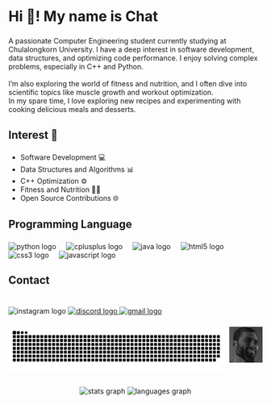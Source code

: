 <h1 align="left">Hi 👋! My name is Chat</h1>

###

<p align="left">A passionate Computer Engineering student currently studying at Chulalongkorn University. I have a deep interest in software development, data structures, and optimizing code performance. I enjoy solving complex problems, especially in C++ and Python.<br><br>I’m also exploring the world of fitness and nutrition, and I often dive into scientific topics like muscle growth and workout optimization.<br>In my spare time, I love exploring new recipes and experimenting with cooking delicious meals and desserts.
  
###

<h2 align="left">Interest 🤔</h2>

###

- Software Development 💻
- Data Structures and Algorithms 📊
- C++ Optimization ⚙️
- Fitness and Nutrition 🏋️‍♂️
- Open Source Contributions 🌐

###

<h2 align="left">Programming Language</h2>

###

<div align="left">
  <img src="https://cdn.jsdelivr.net/gh/devicons/devicon/icons/python/python-original.svg" height="30" alt="python logo"  />
  <img width="12" />
  <img src="https://cdn.jsdelivr.net/gh/devicons/devicon/icons/cplusplus/cplusplus-original.svg" height="30" alt="cplusplus logo"  />
  <img width="12" />
  <img src="https://cdn.jsdelivr.net/gh/devicons/devicon/icons/java/java-original.svg" height="30" alt="java logo"  />
  <img width="12" />
  <img src="https://cdn.jsdelivr.net/gh/devicons/devicon/icons/html5/html5-original.svg" height="30" alt="html5 logo"  />
  <img width="12" />
  <img src="https://cdn.jsdelivr.net/gh/devicons/devicon/icons/css3/css3-original.svg" height="30" alt="css3 logo"  />
  <img width="12" />
  <img src="https://cdn.jsdelivr.net/gh/devicons/devicon/icons/javascript/javascript-original.svg" height="30" alt="javascript logo"  />
</div>

###

<h2 align="left">Contact</h2>

###

<br clear="both">

<div align="left">
  <img src="https://img.shields.io/static/v1?message=Instagram&logo=instagram&label=&color=E4405F&logoColor=white&labelColor=&style=for-the-badge" height="35" alt="instagram logo"  />
  <a href="Mysterioucz" target="_blank">
    <img src="https://img.shields.io/static/v1?message=Discord&logo=discord&label=&color=7289DA&logoColor=white&labelColor=&style=for-the-badge" height="35" alt="discord logo"  />
  </a>
  <a href="chatrinyoonchalard@gmail.com" target="_blank">
    <img src="https://img.shields.io/static/v1?message=Gmail&logo=gmail&label=&color=D14836&logoColor=white&labelColor=&style=for-the-badge" height="35" alt="gmail logo"  />
  </a>
</div>

###

  <img align="right" width="13%" src="gigachad.jpg" alt="GigaChad image" />
  <!-- Snake animation on the left -->
  <img src="https://raw.githubusercontent.com/Mysterioucz/Mysterioucz/output/snake.svg" alt="Snake animation" width="85%"/>
  
  <!-- GigaChad image on the right -->


###

<div align="center">
  <img src="https://github-readme-stats.vercel.app/api?username=Mysterioucz&hide_title=false&hide_rank=false&show_icons=true&include_all_commits=false&count_private=true&disable_animations=false&theme=dracula&locale=en&hide_border=false" height="150" alt="stats graph"  />
  <img src="https://github-readme-stats.vercel.app/api/top-langs?username=Mysterioucz&locale=en&hide_title=false&layout=compact&card_width=320&langs_count=5&theme=dracula&hide_border=false" height="150" alt="languages graph"  />
</div>

###
